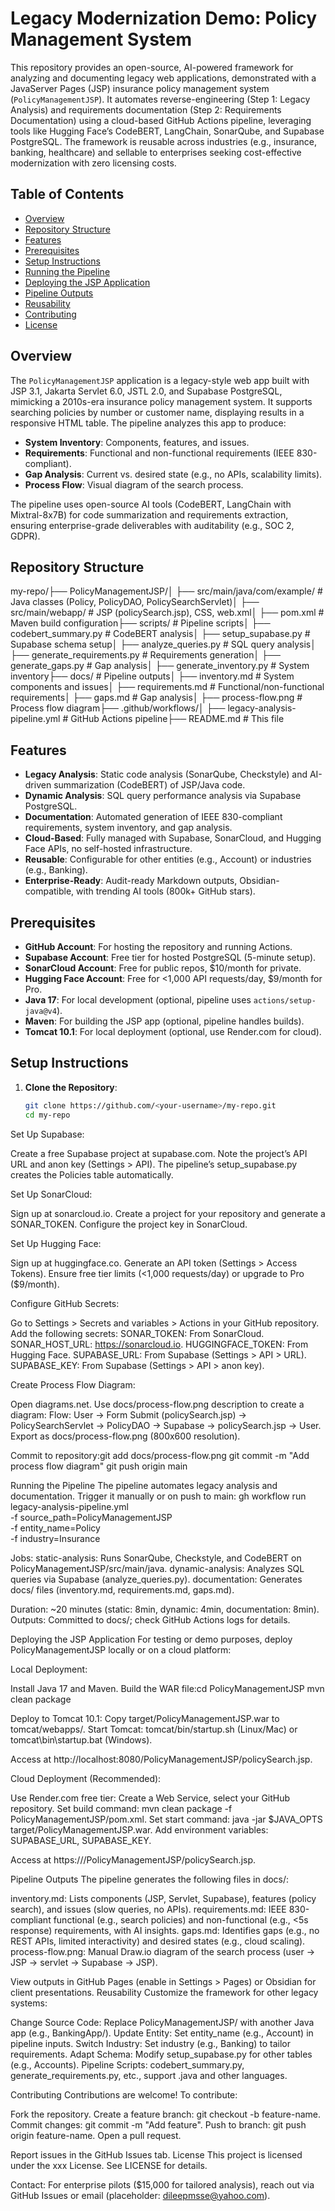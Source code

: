 # Legacy Modernization Demo: Policy Management System

This repository provides an open-source, AI-powered framework for analyzing and documenting legacy web applications, demonstrated with a JavaServer Pages (JSP) insurance policy management system (`PolicyManagementJSP`). It automates reverse-engineering (Step 1: Legacy Analysis) and requirements documentation (Step 2: Requirements Documentation) using a cloud-based GitHub Actions pipeline, leveraging tools like Hugging Face’s CodeBERT, LangChain, SonarQube, and Supabase PostgreSQL. The framework is reusable across industries (e.g., insurance, banking, healthcare) and sellable to enterprises seeking cost-effective modernization with zero licensing costs.

## Table of Contents
- [Overview](#overview)
- [Repository Structure](#repository-structure)
- [Features](#features)
- [Prerequisites](#prerequisites)
- [Setup Instructions](#setup-instructions)
- [Running the Pipeline](#running-the-pipeline)
- [Deploying the JSP Application](#deploying-the-jsp-application)
- [Pipeline Outputs](#pipeline-outputs)
- [Reusability](#reusability)
- [Contributing](#contributing)
- [License](#license)

## Overview
The `PolicyManagementJSP` application is a legacy-style web app built with JSP 3.1, Jakarta Servlet 6.0, JSTL 2.0, and Supabase PostgreSQL, mimicking a 2010s-era insurance policy management system. It supports searching policies by number or customer name, displaying results in a responsive HTML table. The pipeline analyzes this app to produce:
- **System Inventory**: Components, features, and issues.
- **Requirements**: Functional and non-functional requirements (IEEE 830-compliant).
- **Gap Analysis**: Current vs. desired state (e.g., no APIs, scalability limits).
- **Process Flow**: Visual diagram of the search process.

The pipeline uses open-source AI tools (CodeBERT, LangChain with Mixtral-8x7B) for code summarization and requirements extraction, ensuring enterprise-grade deliverables with auditability (e.g., SOC 2, GDPR).

## Repository Structure

my-repo/├── PolicyManagementJSP/│   ├── src/main/java/com/example/    # Java classes (Policy, PolicyDAO, PolicySearchServlet)│   ├── src/main/webapp/              # JSP (policySearch.jsp), CSS, web.xml│   ├── pom.xml                       # Maven build configuration├── scripts/                          # Pipeline scripts│   ├── codebert_summary.py           # CodeBERT analysis│   ├── setup_supabase.py             # Supabase schema setup│   ├── analyze_queries.py            # SQL query analysis│   ├── generate_requirements.py      # Requirements generation│   ├── generate_gaps.py              # Gap analysis│   ├── generate_inventory.py         # System inventory├── docs/                             # Pipeline outputs│   ├── inventory.md                  # System components and issues│   ├── requirements.md               # Functional/non-functional requirements│   ├── gaps.md                       # Gap analysis│   ├── process-flow.png              # Process flow diagram├── .github/workflows/│   ├── legacy-analysis-pipeline.yml  # GitHub Actions pipeline├── README.md                         # This file

## Features
- **Legacy Analysis**: Static code analysis (SonarQube, Checkstyle) and AI-driven summarization (CodeBERT) of JSP/Java code.
- **Dynamic Analysis**: SQL query performance analysis via Supabase PostgreSQL.
- **Documentation**: Automated generation of IEEE 830-compliant requirements, system inventory, and gap analysis.
- **Cloud-Based**: Fully managed with Supabase, SonarCloud, and Hugging Face APIs, no self-hosted infrastructure.
- **Reusable**: Configurable for other entities (e.g., Account) or industries (e.g., Banking).
- **Enterprise-Ready**: Audit-ready Markdown outputs, Obsidian-compatible, with trending AI tools (800k+ GitHub stars).

## Prerequisites
- **GitHub Account**: For hosting the repository and running Actions.
- **Supabase Account**: Free tier for hosted PostgreSQL (5-minute setup).
- **SonarCloud Account**: Free for public repos, $10/month for private.
- **Hugging Face Account**: Free for <1,000 API requests/day, $9/month for Pro.
- **Java 17**: For local development (optional, pipeline uses `actions/setup-java@v4`).
- **Maven**: For building the JSP app (optional, pipeline handles builds).
- **Tomcat 10.1**: For local deployment (optional, use Render.com for cloud).

## Setup Instructions
1. **Clone the Repository**:
   ```bash
   git clone https://github.com/<your-username>/my-repo.git
   cd my-repo


Set Up Supabase:

Create a free Supabase project at supabase.com.
Note the project’s API URL and anon key (Settings > API).
The pipeline’s setup_supabase.py creates the Policies table automatically.


Set Up SonarCloud:

Sign up at sonarcloud.io.
Create a project for your repository and generate a SONAR_TOKEN.
Configure the project key in SonarCloud.


Set Up Hugging Face:

Sign up at huggingface.co.
Generate an API token (Settings > Access Tokens).
Ensure free tier limits (<1,000 requests/day) or upgrade to Pro ($9/month).


Configure GitHub Secrets:

Go to Settings > Secrets and variables > Actions in your GitHub repository.
Add the following secrets:
SONAR_TOKEN: From SonarCloud.
SONAR_HOST_URL: https://sonarcloud.io.
HUGGINGFACE_TOKEN: From Hugging Face.
SUPABASE_URL: From Supabase (Settings > API > URL).
SUPABASE_KEY: From Supabase (Settings > API > anon key).




Create Process Flow Diagram:

Open diagrams.net.
Use docs/process-flow.png description to create a diagram:
Flow: User → Form Submit (policySearch.jsp) → PolicySearchServlet → PolicyDAO → Supabase → policySearch.jsp → User.
Export as docs/process-flow.png (800x600 resolution).


Commit to repository:git add docs/process-flow.png
git commit -m "Add process flow diagram"
git push origin main





Running the Pipeline
The pipeline automates legacy analysis and documentation. Trigger it manually or on push to main:
gh workflow run legacy-analysis-pipeline.yml \
  -f source_path=PolicyManagementJSP \
  -f entity_name=Policy \
  -f industry=Insurance


Jobs:
static-analysis: Runs SonarQube, Checkstyle, and CodeBERT on PolicyManagementJSP/src/main/java.
dynamic-analysis: Analyzes SQL queries via Supabase (analyze_queries.py).
documentation: Generates docs/ files (inventory.md, requirements.md, gaps.md).


Duration: ~20 minutes (static: 8min, dynamic: 4min, documentation: 8min).
Outputs: Committed to docs/; check GitHub Actions logs for details.

Deploying the JSP Application
For testing or demo purposes, deploy PolicyManagementJSP locally or on a cloud platform:

Local Deployment:

Install Java 17 and Maven.
Build the WAR file:cd PolicyManagementJSP
mvn clean package


Deploy to Tomcat 10.1:
Copy target/PolicyManagementJSP.war to tomcat/webapps/.
Start Tomcat: tomcat/bin/startup.sh (Linux/Mac) or tomcat\bin\startup.bat (Windows).


Access at http://localhost:8080/PolicyManagementJSP/policySearch.jsp.


Cloud Deployment (Recommended):

Use Render.com free tier:
Create a Web Service, select your GitHub repository.
Set build command: mvn clean package -f PolicyManagementJSP/pom.xml.
Set start command: java -jar $JAVA_OPTS target/PolicyManagementJSP.war.
Add environment variables: SUPABASE_URL, SUPABASE_KEY.


Access at https://<your-render-url>/PolicyManagementJSP/policySearch.jsp.



Pipeline Outputs
The pipeline generates the following files in docs/:

inventory.md: Lists components (JSP, Servlet, Supabase), features (policy search), and issues (slow queries, no APIs).
requirements.md: IEEE 830-compliant functional (e.g., search policies) and non-functional (e.g., <5s response) requirements, with AI insights.
gaps.md: Identifies gaps (e.g., no REST APIs, limited interactivity) and desired states (e.g., cloud scaling).
process-flow.png: Manual Draw.io diagram of the search process (user → JSP → servlet → Supabase → JSP).

View outputs in GitHub Pages (enable in Settings > Pages) or Obsidian for client presentations.
Reusability
Customize the framework for other legacy systems:

Change Source Code: Replace PolicyManagementJSP/ with another Java app (e.g., BankingApp/).
Update Entity: Set entity_name (e.g., Account) in pipeline inputs.
Switch Industry: Set industry (e.g., Banking) to tailor requirements.
Adapt Schema: Modify setup_supabase.py for other tables (e.g., Accounts).
Pipeline Scripts: codebert_summary.py, generate_requirements.py, etc., support .java and other languages.

Contributing
Contributions are welcome! To contribute:

Fork the repository.
Create a feature branch: git checkout -b feature-name.
Commit changes: git commit -m "Add feature".
Push to branch: git push origin feature-name.
Open a pull request.

Report issues in the GitHub Issues tab.
License
This project is licensed under the xxx License. See LICENSE for details.

Contact: For enterprise pilots ($15,000 for tailored analysis), reach out via GitHub Issues or email (placeholder: dileepmsse@yahoo.com).
